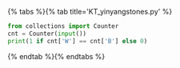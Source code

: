 {% tabs %}{% tab title='KT_yinyangstones.py' %}

```py
from collections import Counter
cnt = Counter(input())
print(1 if cnt['W'] == cnt['B'] else 0)
```

{% endtab %}{% endtabs %}
